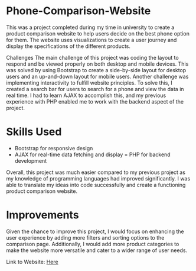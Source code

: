 # Phone-Comparison-Website
This was a project completed during my time in university to create a product comparison website to help users decide on the best phone option for them. The website uses visualizations to create a user journey and display the specifications of the different products.

Challenges
The main challenge of this project was coding the layout to respond and be viewed properly on both desktop and mobile devices. This was solved by using Bootstrap to create a side-by-side layout for desktop users and an up-and-down layout for mobile users.
Another challenge was implementing interactivity to fulfill website principles. To solve this, I created a search bar for users to search for a phone and view the data in real time. I had to learn AJAX to accomplish this, and my previous experience with PHP enabled me to work with the backend aspect of the project.

# Skills Used

- Bootstrap for responsive design
- AJAX for real-time data fetching and display
= PHP for backend development

Overall, this project was much easier compared to my previous project as my knowledge of programming languages had improved significantly. I was able to translate my ideas into code successfully and create a functioning product comparison website.

# Improvements

Given the chance to improve this project, I would focus on enhancing the user experience by adding more filters and sorting options to the comparison page. Additionally, I would add more product categories to make the website more versatile and cater to a wider range of user needs.

Link to Website: <a href = 'https://1phonecompare.000webhostapp.com/'>Here</a>
